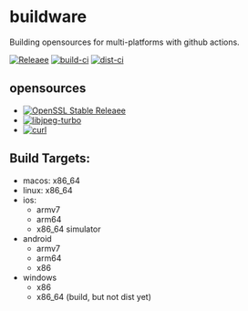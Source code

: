 # buildware
Building opensources for multi-platforms with github actions.
  
[![Releaee](https://img.shields.io/badge/release-1.0.6-blue.svg)](https://github.com/adxeproject/openssl-build/releases)
[![build-ci](https://github.com/adxeproject/openssl-build/actions/workflows/build-ci.yml/badge.svg)](https://github.com/adxeproject/openssl-build/actions/workflows/build-ci.yml)
[![dist-ci](https://github.com/adxeproject/openssl-build/actions/workflows/dist-ci.yml/badge.svg)](https://github.com/adxeproject/openssl-build/actions/workflows/dist-ci.yml)

## opensources
- [![OpenSSL Stable Releaee](https://img.shields.io/badge/openssl-1.1.1l-green.svg)](https://github.com/openssl/openssl/releases)
- [![libjpeg-turbo](https://img.shields.io/badge/libjpegturbo-2.1.1-green.svg)](https://github.com/libjpeg-turbo/libjpeg-turbo/releases)
- [![curl](https://img.shields.io/badge/curl-7.78.0-green.svg)](https://github.com/curl/curl/releases)
## Build Targets:
- macos: x86_64
- linux: x86_64
- ios:
  - armv7
  - arm64
  - x86_64 simulator
- android
  - armv7
  - arm64
  - x86
- windows
  - x86
  - x86_64 (build, but not dist yet)
